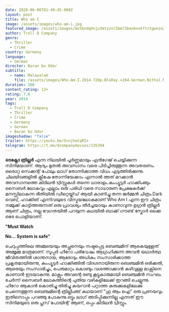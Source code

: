 ```yaml
---
date: 2020-06-06T01:49:45.000Z
layout: post
title: Who am I
image: /assets/images/who-am-i.jpg
featured_image: /assets/images/mv5bndg4nju3mtyznl5bml5banbnxkftztgwnze2mdu2mje-._v1_ql50_sy1000_cr0-0-707-1000_al_.jpg
author: Troll D Company
genre:
  - Thriller
  - Crime
country: Germany
language:
  - German
director: Baran bo Odar
subtitle:
  - name: Malayalam
    file: /assets/images/Who.Am.I.2014.720p.BluRay.x264.German.Nithul.Msone.srt
duration: 106
content_rating: 13+
rating: 7.6
year: 2014
tags:
  - Troll D Company
  - Thriller
  - Crime
  - Germany
  - German
  - Baran bo Odor
imageshadow: "false"
trailer: https://youtu.be/5vnjheCqRIs
telegram: https://t.me/dcompanymovies/135394
---
```

**ടെക്നോ ത്രില്ലർ** എന്ന നിലയിൽ പൂർണ്ണമായും എൻഗേജ് ചെയ്യിക്കുന്ന സിനിമയാണ്. ആദ്യം മുതൽ അവസാനം വരെ പിടിച്ചിരുത്തുന്ന അവതരണം. ഒരൊറ്റ സെക്കന്റ്‌ പോലും ലാഗ് തോന്നിക്കാത്ത വിധം എടുത്തിരിക്കുന്നു. ചിലയിടങ്ങളിൽ ക്ലീഷേ തോന്നിയേക്കാം എന്നാൽ അത് മറക്കാൻ അവസാനത്തെ കിടിലൻ ട്വിസ്റ്റുകൾ തന്നെ ധാരാളം.കംപ്യൂട്ടർ ഹാക്കിംങ്ങും സൈബർ ലോകവും എല്ലാം ഒരു പരിധി വരെ സാധാരണ പ്രേക്ഷകർക്ക് മനസ്സിലാകുന്ന രീതിയിൽ ഡീറ്റെയ്ല്ഡ് ആയി കാണിച്ചു തന്ന ജർമ്മൻ ചിത്രം.Dark വെബ്, ഹാക്കിങ് എന്നിവയുടെ വിസ്മയലോകമാണ് Who Am I എന്ന ഈ ചിത്രം നമ്മുക്ക് കാട്ടിത്തരുന്നത്.ഒരു പ്രാവശ്യം തീർച്ചയായും കാണാവുന്ന ഉഗ്രൻ ത്രില്ലർ ആണ് ചിത്രം, നല്ല വേഗതയിൽ പറയുന്ന കഥയിൽ ബാക്ക് ഗൗണ്ട് സ്കോർ ഒക്കെ ഒരേ പൊളിയാണ്.

**"Must Watch**

**No... System is safe"**

ചെറുപ്പത്തിലെ അമ്മയെയും അച്ഛനെയും നഷ്ടപ്പെട്ട ബെഞ്ചമിന് ആകെയുള്ളത് അമ്മൂമ്മ മാത്രമാണ്. സൂപ്പർ ഹീറോ പരിവേഷം ആഗ്രഹിക്കുന്ന അവൻ യഥാർത്ഥ ജീവിതത്തിൽ ശാന്തനായ, ആരോടും അധികം സംസാരിക്കാത്ത പ്രകൃതമായിരുന്നു, കംപ്യൂട്ടർ ഹാക്കിങ്ങിൽ വിദഗ്ദനായിരുന്ന ബെഞ്ചമിൻ ഒരിക്കൽ, ആരെയും സംസാരിച്ചും, പെരുമാറ്റം കൊണ്ടും വശത്താക്കാൻ കഴിവുള്ള മാക്സിനെ കാണാൻ ഇടയാകുന്നു. മാക്സും അവന്റെ രണ്ടു കൂട്ടുകാരുമായി ബെഞ്ചമിൻ സംഘം ചേർന്ന് സൈബർ ലോകത്തിന്റെ പുതിയ വഴികളിലേക്ക് ഇറങ്ങി ചെല്ലുന്നു. ഹീറോ ആകാൻ കൊതിച്ചു തിരിച്ചു കയറാൻ പറ്റാത്ത കുരുക്കുകളിലേക്കു ചെന്നെത്തുന്ന ബെഞ്ചമിന്റെ ത്രില്ലിംങ്ങ് കഥയാണ് "ഹൂ ആം ഐ" ഒരു പ്രണയവും ഇതിനൊപ്പം പറഞ്ഞു പോകുന്നു.ഒട്ടും ലാഗ് അടിപ്പിക്കുന്നില്ല എന്നത് ഈ സിനിമയുടെ ഒരു പ്ലസ് പോയിന്റ് ആണ്, ഒപ്പം കിടിലൻ ട്വിസ്റ്റും.
